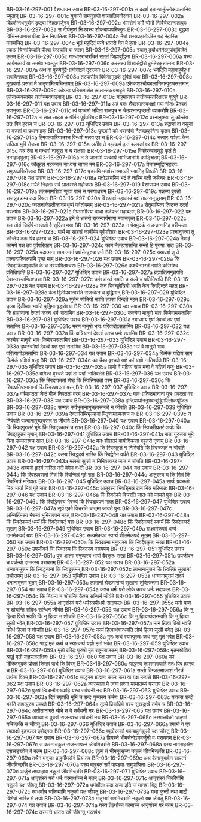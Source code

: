 BR-03-16-297-001	वैशम्पायन उवाच
BR-03-16-297-001a	स ददर्श हतान्भ्रातॄँल्लोकपालानिव च्युतान्
BR-03-16-297-001c	युगान्ते समनुप्राप्ते शक्रप्रतिमगौरवान्
BR-03-16-297-002a	विप्रकीर्णधनुर्बाणं दृष्ट्वा निहतमर्जुनम्
BR-03-16-297-002c	भीमसेनं यमौ चोभौ निर्विचेष्टान्गतायुषः
BR-03-16-297-003a	स दीर्घमुष्णं निःश्वस्य शोकबाष्पपरिप्लुतः
BR-03-16-297-003c	बुद्ध्या विचिन्तयामास वीराः केन निपातिताः
BR-03-16-297-004a	नैषां शस्त्रप्रहारोऽस्ति पदं नेहास्ति कस्यचित्
BR-03-16-297-004c	भूतं महदिदं मन्ये भ्रातरो येन मे हताः
BR-03-16-297-004e	एकाग्रं चिन्तयिष्यामि पीत्वा वेत्स्यामि वा जलम्
BR-03-16-297-005a	स्यात्तु दुर्योधनेनेदमुपांशुविहितं कृतम्
BR-03-16-297-005c	गान्धारराजरचितं सततं जिह्मबुद्धिना
BR-03-16-297-006a	यस्य कार्यमकार्यं वा सममेव भवत्युत
BR-03-16-297-006c	कस्तस्य विश्वसेद्वीरो दुर्मतेरकृतात्मनः
BR-03-16-297-007a	अथ वा पुरुषैर्गूढैः प्रयोगोऽयं दुरात्मनः
BR-03-16-297-007c	भवेदिति महाबाहुर्बहुधा समचिन्तयत्
BR-03-16-297-008a	तस्यासीन्न विषेणेदमुदकं दूषितं यथा
BR-03-16-297-008c	मुखवर्णाः प्रसन्ना मे भ्रातॄणामित्यचिन्तयत्
BR-03-16-297-009a	एकैकशश्चौघबलानिमान्पुरुषसत्तमान्
BR-03-16-297-009c	कोऽन्यः प्रतिसमासेत कालान्तकयमादृते
BR-03-16-297-010a	एतेनाध्यवसायेन तत्तोयमवगाढवान्
BR-03-16-297-010c	गाहमानश्च तत्तोयमन्तरिक्षात्स शुश्रुवे
BR-03-16-297-011	यक्ष उवाच
BR-03-16-297-011a	अहं बकः शैवलमत्स्यभक्षो मया नीताः प्रेतवशं तवानुजाः
BR-03-16-297-011c	त्वं पञ्चमो भविता राजपुत्र न चेत्प्रश्नान्पृच्छतो व्याकरोषि
BR-03-16-297-012a	मा तात साहसं कार्षीर्मम पूर्वपरिग्रहः
BR-03-16-297-012c	प्रश्नानुक्त्वा तु कौन्तेय ततः पिब हरस्व च
BR-03-16-297-013	युधिष्ठिर उवाच
BR-03-16-297-013a	रुद्राणां वा वसूनां वा मरुतां वा प्रधानभाक्
BR-03-16-297-013c	पृच्छामि को भवान्देवो नैतच्छकुनिना कृतम्
BR-03-16-297-014a	हिमवान्पारियात्रश्च विन्ध्यो मलय एव च
BR-03-16-297-014c	चत्वारः पर्वताः केन पातिता भुवि तेजसा
BR-03-16-297-015a	अतीव ते महत्कर्म कृतं बलवतां वर
BR-03-16-297-015c	यन्न देवा न गन्धर्वा नासुरा न च राक्षसाः
BR-03-16-297-015e	विषहेरन्महायुद्धे कृतं ते तन्महाद्भुतम्
BR-03-16-297-016a	न ते जानामि यत्कार्यं नाभिजानामि काङ्क्षितम्
BR-03-16-297-016c	कौतूहलं महज्जातं साध्वसं चागतं मम
BR-03-16-297-017a	येनास्म्युद्विग्नहृदयः समुत्पन्नशिरोज्वरः
BR-03-16-297-017c	पृच्छामि भगवंस्तस्मात्को भवानिह तिष्ठति
BR-03-16-297-018	यक्ष उवाच
BR-03-16-297-018a	यक्षोऽहमस्मि भद्रं ते नास्मि पक्षी जलेचरः
BR-03-16-297-018c	मयैते निहताः सर्वे भ्रातरस्ते महौजसः
BR-03-16-297-019	वैशम्पायन उवाच
BR-03-16-297-019a	ततस्तामशिवां श्रुत्वा वाचं स परुषाक्षराम्
BR-03-16-297-019c	यक्षस्य ब्रुवतो राजन्नुपक्रम्य तदा स्थितः
BR-03-16-297-020a	विरूपाक्षं महाकायं यक्षं तालसमुच्छ्रयम्
BR-03-16-297-020c	ज्वलनार्कप्रतीकाशमधृष्यं पर्वतोपमम्
BR-03-16-297-021a	सेतुमाश्रित्य तिष्ठन्तं ददर्श भरतर्षभः
BR-03-16-297-021c	मेघगम्भीरया वाचा तर्जयन्तं महाबलम्
BR-03-16-297-022	यक्ष उवाच
BR-03-16-297-022a	इमे ते भ्रातरो राजन्वार्यमाणा मयासकृत्
BR-03-16-297-022c	बलात्तोयं जिहीर्षन्तस्ततो वै सूदिता मया
BR-03-16-297-023a	न पेयमुदकं राजन्प्राणानिह परीप्सता
BR-03-16-297-023c	पार्थ मा साहसं कार्षीर्मम पूर्वपरिग्रहः
BR-03-16-297-023e	प्रश्नानुक्त्वा तु कौन्तेय ततः पिब हरस्व च
BR-03-16-297-024	युधिष्ठिर उवाच
BR-03-16-297-024a	नैवाहं कामये यक्ष तव पूर्वपरिग्रहम्
BR-03-16-297-024c	कामं नैतत्प्रशंसन्ति सन्तो हि पुरुषाः सदा
BR-03-16-297-025a	यदात्मना स्वमात्मानं प्रशंसेत्पुरुषः प्रभो
BR-03-16-297-025c	यथाप्रज्ञं तु ते प्रश्नान्प्रतिवक्ष्यामि पृच्छ माम्
BR-03-16-297-026	यक्ष उवाच
BR-03-16-297-026a	किं स्विदादित्यमुन्नयति के च तस्याभितश्चराः
BR-03-16-297-026c	कश्चैनमस्तं नयति कस्मिंश्च प्रतितिष्ठति
BR-03-16-297-027	युधिष्ठिर उवाच
BR-03-16-297-027a	ब्रह्मादित्यमुन्नयति देवास्तस्याभितश्चराः
BR-03-16-297-027c	धर्मश्चास्तं नयति च सत्ये च प्रतितिष्ठति
BR-03-16-297-028	यक्ष उवाच
BR-03-16-297-028a	केन स्विच्छ्रोत्रियो भवति केन स्विद्विन्दते महत्
BR-03-16-297-028c	केन द्वितीयवान्भवति राजन्केन च बुद्धिमान्
BR-03-16-297-029	युधिष्ठिर उवाच
BR-03-16-297-029a	श्रुतेन श्रोत्रियो भवति तपसा विन्दते महत्
BR-03-16-297-029c	धृत्या द्वितीयवान्भवति बुद्धिमान्वृद्धसेवया
BR-03-16-297-030	यक्ष उवाच
BR-03-16-297-030a	किं ब्राह्मणानां देवत्वं कश्च धर्मः सतामिव
BR-03-16-297-030c	कश्चैषां मानुषो भावः किमेषामसतामिव
BR-03-16-297-031	युधिष्ठिर उवाच
BR-03-16-297-031a	स्वाध्याय एषां देवत्वं तप एषां सतामिव
BR-03-16-297-031c	मरणं मानुषो भावः परिवादोऽसतामिव
BR-03-16-297-032	यक्ष उवाच
BR-03-16-297-032a	किं क्षत्रियाणां देवत्वं कश्च धर्मः सतामिव
BR-03-16-297-032c	कश्चैषां मानुषो भावः किमेषामसतामिव
BR-03-16-297-033	युधिष्ठिर उवाच
BR-03-16-297-033a	इष्वस्त्रमेषां देवत्वं यज्ञ एषां सतामिव
BR-03-16-297-033c	भयं वै मानुषो भावः परित्यागोऽसतामिव
BR-03-16-297-034	यक्ष उवाच
BR-03-16-297-034a	किमेकं यज्ञियं साम किमेकं यज्ञियं यजुः
BR-03-16-297-034c	का चैका वृश्चते यज्ञं कां यज्ञो नातिवर्तते
BR-03-16-297-035	युधिष्ठिर उवाच
BR-03-16-297-035a	प्राणो वै यज्ञियं साम मनो वै यज्ञियं यजुः
BR-03-16-297-035c	वागेका वृश्चते यज्ञं तां यज्ञो नातिवर्तते
BR-03-16-297-036	यक्ष उवाच
BR-03-16-297-036a	किं स्विदापततां श्रेष्ठं किं स्विन्निपततां वरम्
BR-03-16-297-036c	किं स्वित्प्रतिष्ठमानानां किं स्वित्प्रवदतां वरम्
BR-03-16-297-037	युधिष्ठिर उवाच
BR-03-16-297-037a	वर्षमापततां श्रेष्ठं बीजं निपततां वरम्
BR-03-16-297-037c	गावः प्रतिष्ठमानानां पुत्रः प्रवदतां वरः
BR-03-16-297-038	यक्ष उवाच
BR-03-16-297-038a	इन्द्रियार्थाननुभवन्बुद्धिमाँल्लोकपूजितः
BR-03-16-297-038c	सम्मतः सर्वभूतानामुच्छ्वसन्को न जीवति
BR-03-16-297-039	युधिष्ठिर उवाच
BR-03-16-297-039a	देवतातिथिभृत्यानां पितॄणामात्मनश्च यः
BR-03-16-297-039c	न निर्वपति पञ्चानामुच्छ्वसन्न स जीवति
BR-03-16-297-040	यक्ष उवाच
BR-03-16-297-040a	किं स्विद्गुरुतरं भूमेः किं स्विदुच्चतरं च खात्
BR-03-16-297-040c	किं स्विच्छीघ्रतरं वायोः किं स्विद्बहुतरं नृणाम्
BR-03-16-297-041	युधिष्ठिर उवाच
BR-03-16-297-041a	माता गुरुतरा भूमेः पिता उच्चतरश्च खात्
BR-03-16-297-041c	मनः शीघ्रतरं वायोश्चिन्ता बहुतरी नृणाम्
BR-03-16-297-042	यक्ष उवाच
BR-03-16-297-042a	किं स्वित्सुप्तं न निमिषति किं स्विज्जातं न चोपति
BR-03-16-297-042c	कस्य स्विद्धृदयं नास्ति किं स्विद्वेगेन वर्धते
BR-03-16-297-043	युधिष्ठिर उवाच
BR-03-16-297-043a	मत्स्यः सुप्तो न निमिषत्यण्डं जातं न चोपति
BR-03-16-297-043c	अश्मनो हृदयं नास्ति नदी वेगेन वर्धते
BR-03-16-297-044	यक्ष उवाच
BR-03-16-297-044a	किं स्वित्प्रवसतो मित्रं किं स्विन्मित्रं गृहे सतः
BR-03-16-297-044c	आतुरस्य च किं मित्रं किं स्विन्मित्रं मरिष्यतः
BR-03-16-297-045	युधिष्ठिर उवाच
BR-03-16-297-045a	सार्थः प्रवसतो मित्रं भार्या मित्रं गृहे सतः
BR-03-16-297-045c	आतुरस्य भिषङ्मित्रं दानं मित्रं मरिष्यतः
BR-03-16-297-046	यक्ष उवाच
BR-03-16-297-046a	किं स्विदेको विचरति जातः को जायते पुनः
BR-03-16-297-046c	किं स्विद्धिमस्य भैषज्यं किं स्विदावपनं महत्
BR-03-16-297-047	युधिष्ठिर उवाच
BR-03-16-297-047a	सूर्य एको विचरति चन्द्रमा जायते पुनः
BR-03-16-297-047c	अग्निर्हिमस्य भैषज्यं भूमिरावपनं महत्
BR-03-16-297-048	यक्ष उवाच
BR-03-16-297-048a	किं स्विदेकपदं धर्म्यं किं स्विदेकपदं यशः
BR-03-16-297-048c	किं स्विदेकपदं स्वर्ग्यं किं स्विदेकपदं सुखम्
BR-03-16-297-049	युधिष्ठिर उवाच
BR-03-16-297-049a	दाक्ष्यमेकपदं धर्म्यं दानमेकपदं यशः
BR-03-16-297-049c	सत्यमेकपदं स्वर्ग्यं शीलमेकपदं सुखम्
BR-03-16-297-050	यक्ष उवाच
BR-03-16-297-050a	किं स्विदात्मा मनुष्यस्य किं स्विद्दैवकृतः सखा
BR-03-16-297-050c	उपजीवनं किं स्विदस्य किं स्विदस्य परायणम्
BR-03-16-297-051	युधिष्ठिर उवाच
BR-03-16-297-051a	पुत्र आत्मा मनुष्यस्य भार्या दैवकृतः सखा
BR-03-16-297-051c	उपजीवनं च पर्जन्यो दानमस्य परायणम्
BR-03-16-297-052	यक्ष उवाच
BR-03-16-297-052a	धन्यानामुत्तमं किं स्विद्धनानां किं स्विदुत्तमम्
BR-03-16-297-052c	लाभानामुत्तमं किं स्वित्किं सुखानां तथोत्तमम्
BR-03-16-297-053	युधिष्ठिर उवाच
BR-03-16-297-053a	धन्यानामुत्तमं दाक्ष्यं धनानामुत्तमं श्रुतम्
BR-03-16-297-053c	लाभानां श्रेष्ठमारोग्यं सुखानां तुष्टिरुत्तमा
BR-03-16-297-054	यक्ष उवाच
BR-03-16-297-054a	कश्च धर्मः परो लोके कश्च धर्मः सदाफलः
BR-03-16-297-054c	किं नियम्य न शोचन्ति कैश्च सन्धिर्न जीर्यते
BR-03-16-297-055	युधिष्ठिर उवाच
BR-03-16-297-055a	आनृशंस्यं परो धर्मस्त्रयीधर्मः सदाफलः
BR-03-16-297-055c	मनो यम्य न शोचन्ति सद्भिः सन्धिर्न जीर्यते
BR-03-16-297-056	यक्ष उवाच
BR-03-16-297-056a	किं नु हित्वा प्रियो भवति किं नु हित्वा न शोचति
BR-03-16-297-056c	किं नु हित्वार्थवान्भवति किं नु हित्वा सुखी भवेत्
BR-03-16-297-057	युधिष्ठिर उवाच
BR-03-16-297-057a	मानं हित्वा प्रियो भवति क्रोधं हित्वा न शोचति
BR-03-16-297-057c	कामं हित्वार्थवान्भवति लोभं हित्वा सुखी भवेत्
BR-03-16-297-058	यक्ष उवाच
BR-03-16-297-058a	मृतः कथं स्यात्पुरुषः कथं राष्ट्रं मृतं भवेत्
BR-03-16-297-058c	श्राद्धं मृतं कथं च स्यात्कथं यज्ञो मृतो भवेत्
BR-03-16-297-059	युधिष्ठिर उवाच
BR-03-16-297-059a	मृतो दरिद्रः पुरुषो मृतं राष्ट्रमराजकम्
BR-03-16-297-059c	मृतमश्रोत्रियं श्राद्धं मृतो यज्ञस्त्वदक्षिणः
BR-03-16-297-060	यक्ष उवाच
BR-03-16-297-060a	का दिक्किमुदकं प्रोक्तं किमन्नं पार्थ किं विषम्
BR-03-16-297-060c	श्राद्धस्य कालमाख्याहि ततः पिब हरस्व च
BR-03-16-297-061	युधिष्ठिर उवाच
BR-03-16-297-061a	सन्तो दिग्जलमाकाशं गौरन्नं प्रार्थना विषम्
BR-03-16-297-061c	श्राद्धस्य ब्राह्मणः कालः कथं वा यक्ष मन्यसे
BR-03-16-297-062	यक्ष उवाच
BR-03-16-297-062a	व्याख्याता मे त्वया प्रश्ना याथातथ्यं परन्तप
BR-03-16-297-062c	पुरुषं त्विदानीमाख्याहि यश्च सर्वधनी नरः
BR-03-16-297-063	युधिष्ठिर उवाच
BR-03-16-297-063a	दिवं स्पृशति भूमिं च शब्दः पुण्यस्य कर्मणः
BR-03-16-297-063c	यावत्स शब्दो भवति तावत्पुरुष उच्यते
BR-03-16-297-064a	तुल्ये प्रियाप्रिये यस्य सुखदुःखे तथैव च
BR-03-16-297-064c	अतीतानागते चोभे स वै सर्वधनी नरः
BR-03-16-297-065	यक्ष उवाच
BR-03-16-297-065a	व्याख्यातः पुरुषो राजन्यश्च सर्वधनी नरः
BR-03-16-297-065c	तस्मात्तवैको भ्रातॄणां यमिच्छसि स जीवतु
BR-03-16-297-066	युधिष्ठिर उवाच
BR-03-16-297-066a	श्यामो य एष रक्ताक्षो बृहच्छाल इवोद्गतः
BR-03-16-297-066c	व्यूढोरस्को महाबाहुर्नकुलो यक्ष जीवतु
BR-03-16-297-067	यक्ष उवाच
BR-03-16-297-067a	प्रियस्ते भीमसेनोऽयमर्जुनो वः परायणम्
BR-03-16-297-067c	स कस्मान्नकुलं राजन्सापत्नं जीवमिच्छसि
BR-03-16-297-068a	यस्य नागसहस्रेण दशसङ्ख्येन वै बलम्
BR-03-16-297-068c	तुल्यं तं भीममुत्सृज्य नकुलं जीवमिच्छसि
BR-03-16-297-069a	तथैनं मनुजाः प्राहुर्भीमसेनं प्रियं तव
BR-03-16-297-069c	अथ केनानुभावेन सापत्नं जीवमिच्छसि
BR-03-16-297-070a	यस्य बाहुबलं सर्वे पाण्डवाः समुपाश्रिताः
BR-03-16-297-070c	अर्जुनं तमपाहाय नकुलं जीवमिच्छसि
BR-03-16-297-071	युधिष्ठिर उवाच
BR-03-16-297-071a	आनृशंस्यं परो धर्मः परमार्थाच्च मे मतम्
BR-03-16-297-071c	आनृशंस्यं चिकीर्षामि नकुलो यक्ष जीवतु
BR-03-16-297-072a	धर्मशीलः सदा राजा इति मां मानवा विदुः
BR-03-16-297-072c	स्वधर्मान्न चलिष्यामि नकुलो यक्ष जीवतु
BR-03-16-297-073a	यथा कुन्ती तथा माद्री विशेषो नास्ति मे तयोः
BR-03-16-297-073c	मातृभ्यां सममिच्छामि नकुलो यक्ष जीवतु
BR-03-16-297-074	यक्ष उवाच
BR-03-16-297-074a	यस्य तेऽर्थाच्च कामाच्च आनृशंस्यं परं मतम्
BR-03-16-297-074c	तस्मात्ते भ्रातरः सर्वे जीवन्तु भरतर्षभ
